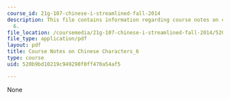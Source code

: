 ```yaml
---
course_id: 21g-107-chinese-i-streamlined-fall-2014
description: This file contains information regarding course notes on chines characters
  6.
file_location: /coursemedia/21g-107-chinese-i-streamlined-fall-2014/520b9bd10219c949298f0ff470a54af5_MIT21G_107F14_CourseNote_6.pdf
file_type: application/pdf
layout: pdf
title: Course Notes on Chinese Characters_6
type: course
uid: 520b9bd10219c949298f0ff470a54af5

---
```

None